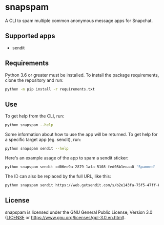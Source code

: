 # snapspam

A CLI to spam multiple common anonymous message apps for Snapchat.

## Supported apps

- sendit

## Requirements

Python 3.6 or greater must be installed.
To install the package requirements, clone the repository and run:

```sh
python -m pip install -r requirements.txt
```

## Use

To get help from the CLI, run:

```sh
python snapspam --help
```

Some information about how to use the app will be returned.
To get help for a specific target app (eg. sendit), run:

```sh
python snapspam sendit --help
```

Here's an example usage of the app to spam a sendit sticker:

```sh
python snapspam sendit cd06ec9a-2879-1afa-5108-fed08b1ecaa0 'Spammed'
```

The ID can also be replaced by the full URL, like this:

```sh
python snapspam sendit https://web.getsendit.com/s/b2e143fa-75f5-47ff-80ec-4fb366b336cc 'Spammed'
```

## License

snapspam is licensed under the GNU General Public License, Version 3.0
([LICENSE](LICENSE) or <https://www.gnu.org/licenses/gpl-3.0.en.html>).
